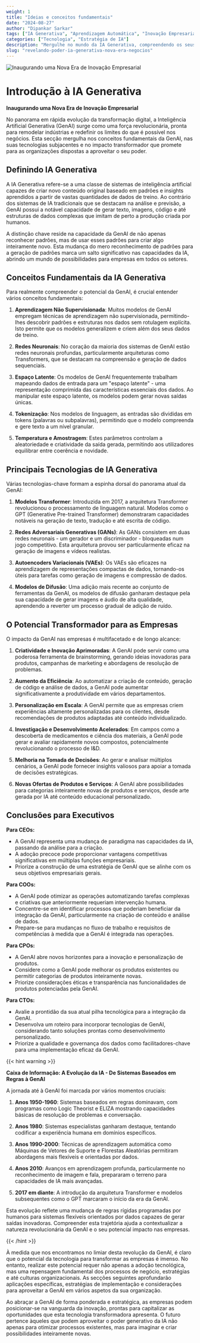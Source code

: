 ```yaml
---
weight: 1
title: "Ideias e conceitos fundamentais"
date: "2024-08-27"
author: "Dipankar Sarkar"
tags: ["IA Generativa", "Aprendizagem Automática", "Inovação Empresarial", "Transformação Digital"]
categories: ["Tecnologia", "Estratégia de IA"]
description: "Mergulhe no mundo da IA Generativa, compreendendo os seus conceitos fundamentais, tecnologias e potencial transformador para empresas em várias indústrias."
slug: "revelando-poder-ia-generativa-nova-era-negocios"
---
```


![Inaugurando uma Nova Era de Inovação Empresarial](/1.png)

# Introdução à IA Generativa
**Inaugurando uma Nova Era de Inovação Empresarial**

No panorama em rápida evolução da transformação digital, a Inteligência Artificial Generativa (GenAI) surge como uma força revolucionária, pronta para remodelar indústrias e redefinir os limites do que é possível nos negócios. Esta secção mergulha nos conceitos fundamentais da GenAI, nas suas tecnologias subjacentes e no impacto transformador que promete para as organizações dispostas a aproveitar o seu poder.

## Definindo IA Generativa

A IA Generativa refere-se a uma classe de sistemas de inteligência artificial capazes de criar novo conteúdo original baseado em padrões e insights aprendidos a partir de vastas quantidades de dados de treino. Ao contrário dos sistemas de IA tradicionais que se destacam na análise e previsão, a GenAI possui a notável capacidade de gerar texto, imagens, código e até estruturas de dados complexas que imitam de perto a produção criada por humanos.

A distinção chave reside na capacidade da GenAI de não apenas reconhecer padrões, mas de usar esses padrões para criar algo inteiramente novo. Esta mudança do mero reconhecimento de padrões para a geração de padrões marca um salto significativo nas capacidades da IA, abrindo um mundo de possibilidades para empresas em todos os setores.

## Conceitos Fundamentais da IA Generativa

Para realmente compreender o potencial da GenAI, é crucial entender vários conceitos fundamentais:

1. **Aprendizagem Não Supervisionada**: Muitos modelos de GenAI empregam técnicas de aprendizagem não supervisionada, permitindo-lhes descobrir padrões e estruturas nos dados sem rotulagem explícita. Isto permite que os modelos generalizem e criem além dos seus dados de treino.

2. **Redes Neuronais**: No coração da maioria dos sistemas de GenAI estão redes neuronais profundas, particularmente arquiteturas como Transformers, que se destacam na compreensão e geração de dados sequenciais.

3. **Espaço Latente**: Os modelos de GenAI frequentemente trabalham mapeando dados de entrada para um "espaço latente" - uma representação comprimida das características essenciais dos dados. Ao manipular este espaço latente, os modelos podem gerar novas saídas únicas.

4. **Tokenização**: Nos modelos de linguagem, as entradas são divididas em tokens (palavras ou subpalavras), permitindo que o modelo compreenda e gere texto a um nível granular.

5. **Temperatura e Amostragem**: Estes parâmetros controlam a aleatoriedade e criatividade da saída gerada, permitindo aos utilizadores equilibrar entre coerência e novidade.

## Principais Tecnologias de IA Generativa

Várias tecnologias-chave formam a espinha dorsal do panorama atual da GenAI:

1. **Modelos Transformer**: Introduzida em 2017, a arquitetura Transformer revolucionou o processamento de linguagem natural. Modelos como o GPT (Generative Pre-trained Transformer) demonstraram capacidades notáveis na geração de texto, tradução e até escrita de código.

2. **Redes Adversariais Generativas (GANs)**: As GANs consistem em duas redes neuronais - um gerador e um discriminador - bloqueadas num jogo competitivo. Esta arquitetura provou ser particularmente eficaz na geração de imagens e vídeos realistas.

3. **Autoencoders Variacionais (VAEs)**: Os VAEs são eficazes na aprendizagem de representações compactas de dados, tornando-os úteis para tarefas como geração de imagens e compressão de dados.

4. **Modelos de Difusão**: Uma adição mais recente ao conjunto de ferramentas da GenAI, os modelos de difusão ganharam destaque pela sua capacidade de gerar imagens e áudio de alta qualidade, aprendendo a reverter um processo gradual de adição de ruído.

## O Potencial Transformador para as Empresas

O impacto da GenAI nas empresas é multifacetado e de longo alcance:

1. **Criatividade e Inovação Aprimoradas**: A GenAI pode servir como uma poderosa ferramenta de brainstorming, gerando ideias inovadoras para produtos, campanhas de marketing e abordagens de resolução de problemas.

2. **Aumento da Eficiência**: Ao automatizar a criação de conteúdo, geração de código e análise de dados, a GenAI pode aumentar significativamente a produtividade em vários departamentos.

3. **Personalização em Escala**: A GenAI permite que as empresas criem experiências altamente personalizadas para os clientes, desde recomendações de produtos adaptadas até conteúdo individualizado.

4. **Investigação e Desenvolvimento Acelerados**: Em campos como a descoberta de medicamentos e ciência dos materiais, a GenAI pode gerar e avaliar rapidamente novos compostos, potencialmente revolucionando o processo de I&D.

5. **Melhoria na Tomada de Decisões**: Ao gerar e analisar múltiplos cenários, a GenAI pode fornecer insights valiosos para apoiar a tomada de decisões estratégicas.

6. **Novas Ofertas de Produtos e Serviços**: A GenAI abre possibilidades para categorias inteiramente novas de produtos e serviços, desde arte gerada por IA até conteúdo educacional personalizado.

## Conclusões para Executivos

**Para CEOs:**
- A GenAI representa uma mudança de paradigma nas capacidades da IA, passando da análise para a criação.
- A adoção precoce pode proporcionar vantagens competitivas significativas em múltiplas funções empresariais.
- Priorize a construção de uma estratégia de GenAI que se alinhe com os seus objetivos empresariais gerais.

**Para COOs:**
- A GenAI pode otimizar as operações automatizando tarefas complexas e criativas que anteriormente requeriam intervenção humana.
- Concentre-se em identificar processos que poderiam beneficiar da integração da GenAI, particularmente na criação de conteúdo e análise de dados.
- Prepare-se para mudanças no fluxo de trabalho e requisitos de competências à medida que a GenAI é integrada nas operações.

**Para CPOs:**
- A GenAI abre novos horizontes para a inovação e personalização de produtos.
- Considere como a GenAI pode melhorar os produtos existentes ou permitir categorias de produtos inteiramente novas.
- Priorize considerações éticas e transparência nas funcionalidades de produtos potenciadas pela GenAI.

**Para CTOs:**
- Avalie a prontidão da sua atual pilha tecnológica para a integração da GenAI.
- Desenvolva um roteiro para incorporar tecnologias de GenAI, considerando tanto soluções prontas como desenvolvimento personalizado.
- Priorize a qualidade e governança dos dados como facilitadores-chave para uma implementação eficaz da GenAI.

{{< hint warning >}}

**Caixa de Informação: A Evolução da IA - De Sistemas Baseados em Regras à GenAI**

A jornada até à GenAI foi marcada por vários momentos cruciais:

1. **Anos 1950-1960**: Sistemas baseados em regras dominavam, com programas como Logic Theorist e ELIZA mostrando capacidades básicas de resolução de problemas e conversação.

2. **Anos 1980**: Sistemas especialistas ganharam destaque, tentando codificar a experiência humana em domínios específicos.

3. **Anos 1990-2000**: Técnicas de aprendizagem automática como Máquinas de Vetores de Suporte e Florestas Aleatórias permitiram abordagens mais flexíveis e orientadas por dados.

4. **Anos 2010**: Avanços em aprendizagem profunda, particularmente no reconhecimento de imagem e fala, prepararam o terreno para capacidades de IA mais avançadas.

5. **2017 em diante**: A introdução da arquitetura Transformer e modelos subsequentes como o GPT marcaram o início da era da GenAI.

Esta evolução reflete uma mudança de regras rígidas programadas por humanos para sistemas flexíveis orientados por dados capazes de gerar saídas inovadoras. Compreender esta trajetória ajuda a contextualizar a natureza revolucionária da GenAI e o seu potencial impacto nas empresas.

{{< /hint >}}

À medida que nos encontramos no limiar desta revolução da GenAI, é claro que o potencial da tecnologia para transformar as empresas é imenso. No entanto, realizar este potencial requer não apenas a adoção tecnológica, mas uma repensagem fundamental dos processos de negócio, estratégias e até culturas organizacionais. As secções seguintes aprofundarão aplicações específicas, estratégias de implementação e considerações para aproveitar a GenAI em vários aspetos da sua organização.

Ao abraçar a GenAI de forma ponderada e estratégica, as empresas podem posicionar-se na vanguarda da inovação, prontas para capitalizar as oportunidades que esta tecnologia transformadora apresenta. O futuro pertence àqueles que podem aproveitar o poder generativo da IA não apenas para otimizar processos existentes, mas para imaginar e criar possibilidades inteiramente novas.